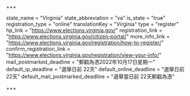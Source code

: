 +++

state_name = "Virginia"
state_abbreviation = "va"
is_state = "true"
registration_type = "online"
translationKey = "Virginia"
type = "register"
hp_link = "https://www.elections.virginia.gov/"
registration_link = "https://www.elections.virginia.gov/citizen-portal/"
more_info_link = "https://www.elections.virginia.gov/registration/how-to-register/"
confirm_registration_link = "https://www.elections.virginia.gov/registration/view-your-info/"
mail_postmarked_deadline = "郵戳為憑2022年10月17日星期一"
default_ip_deadline = "選舉日前 22天"
default_online_deadline = "選舉日前 22天"
default_mail_postmarked_deadline = "選舉當日前 22天郵戳為憑"

+++